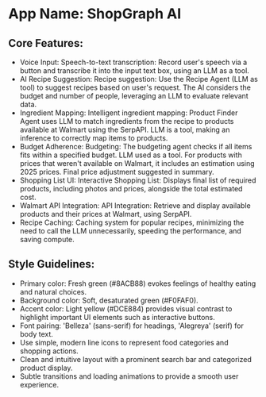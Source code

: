 # **App Name**: ShopGraph AI

## Core Features:

- Voice Input: Speech-to-text transcription: Record user's speech via a button and transcribe it into the input text box, using an LLM as a tool.
- AI Recipe Suggestion: Recipe suggestion: Use the Recipe Agent (LLM as tool) to suggest recipes based on user's request. The AI considers the budget and number of people, leveraging an LLM to evaluate relevant data.
- Ingredient Mapping: Intelligent ingredient mapping: Product Finder Agent uses LLM to match ingredients from the recipe to products available at Walmart using the SerpAPI. LLM is a tool, making an inference to correctly map items to products.
- Budget Adherence: Budgeting: The budgeting agent checks if all items fits within a specified budget. LLM used as a tool. For products with prices that weren't available on Walmart, it includes an estimation using 2025 prices. Final price adjustment suggested in summary.
- Shopping List UI: Interactive Shopping List: Displays final list of required products, including photos and prices, alongside the total estimated cost.
- Walmart API Integration: API Integration: Retrieve and display available products and their prices at Walmart, using SerpAPI.
- Recipe Caching: Caching system for popular recipes, minimizing the need to call the LLM unnecessarily, speeding the performance, and saving compute.

## Style Guidelines:

- Primary color: Fresh green (#8ACB88) evokes feelings of healthy eating and natural choices.
- Background color: Soft, desaturated green (#F0FAF0).
- Accent color: Light yellow (#DCE884) provides visual contrast to highlight important UI elements such as interactive buttons.
- Font pairing: 'Belleza' (sans-serif) for headings, 'Alegreya' (serif) for body text.
- Use simple, modern line icons to represent food categories and shopping actions.
- Clean and intuitive layout with a prominent search bar and categorized product display.
- Subtle transitions and loading animations to provide a smooth user experience.